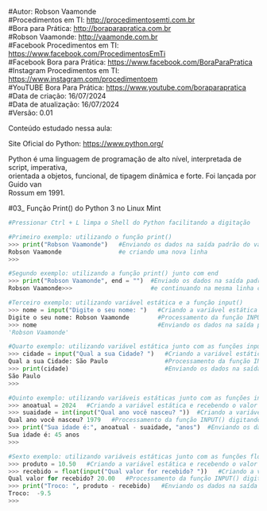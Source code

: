 #Autor: Robson Vaamonde<br>
#Procedimentos em TI: http://procedimentosemti.com.br<br>
#Bora para Prática: http://boraparapratica.com.br<br>
#Robson Vaamonde: http://vaamonde.com.br<br>
#Facebook Procedimentos em TI: https://www.facebook.com/ProcedimentosEmTi<br>
#Facebook Bora para Prática: https://www.facebook.com/BoraParaPratica<br>
#Instagram Procedimentos em TI: https://www.instagram.com/procedimentoem<br>
#YouTUBE Bora Para Prática: https://www.youtube.com/boraparapratica<br>
#Data de criação: 16/07/2024<br>
#Data de atualização: 16/07/2024<br>
#Versão: 0.01<br>

Conteúdo estudado nessa aula:<br>

Site Oficial do Python: https://www.python.org/

Python é uma linguagem de programação de alto nível, interpretada de script, imperativa,<br>
orientada a objetos, funcional, de tipagem dinâmica e forte. Foi lançada por Guido van <br>
Rossum em 1991.

#03_ Função Print() do Python 3 no Linux Mint<br>
```python
#Pressionar Ctrl + L limpa o Shell do Python facilitando a digitação

#Primeiro exemplo: utilizando o função print()
>>> print("Robson Vaamonde")   #Enviando os dados na saída padrão do valor da função PRINT()
Robson Vaamonde                #e criando uma nova linha
>>>

#Segundo exemplo: utilizando a função print() junto com end
>>> print("Robson Vaamonde", end = "")  #Enviado os dados na saída padrão do valor da função PRINT()
Robson Vaamonde>>>                      #e continuando na mesma linha com a expressão END

#Terceiro exemplo: utilizando variável estática e a função input()
>>> nome = input("Digite o seu nome: ")   #Criando a variável estática e recebendo o argumento da função INPUT()
Digite o seu nome: Robson Vaamonde        #Processamento da função INPUT() e digitando o valor a ser atribuído na variável
>>> nome                                  #Enviando os dados na saída padrão do valor da variável estática
'Robson Vaamonde'

#Quarto exemplo: utilizando variável estática junto com as funções input() e print()
>>> cidade = input("Qual a sua Cidade? ")   #Criando a variável estática e recebendo o argumento da função INPUT()
Qual a sua Cidade: São Paulo                #Processamento da função INPUT() digitando o valor a ser atribuído na variável
>>> print(cidade)                           #Enviando os dados na saída padrão do valor da função PRINT()
São Paulo
>>>

#Quinto exemplo: utilizando variáveis estáticas junto com as funções int(), input() e print() para cálculo de aritmética
>>> anoatual = 2024   #Criando a variável estática e recebendo o valor inteiro/numérico
>>> suaidade = int(input("Qual ano você nasceu? "))  #Criando a variável estática e recebendo o argumento da função INPUT() convertendo para Inteiro com a função INT()
Qual ano você nasceu? 1979   #Processamento da função INPUT() digitando o valor a ser convertido para inteiro INT() e atribuído na variável
>>> print("Sua idade é:", anoatual - suaidade, "anos")  #Enviando os dados na saída padrão da função PRINT()
Sua idade é: 45 anos
>>>

#Sexto exemplo: utilizando variáveis estáticas junto com as funções float(), input e print para cálculo de aritmética
>>> produto = 10.50   #Criando a variável estática e recebendo o valor numérico de ponto flutuante (decimal)
>>> recebido = float(input("Qual valor for recebido? "))   #Criando a variável estática e recebendo o argumento da função INPUT() convertendo para Decimal com a função FLOAT()
Qual valor for recebido? 20.00   #Processamento da função INPUT() digitando o valor a ser convertido para decimal FLOAT() e atribuído na variável
>>> print("Troco: ", produto - recebido)   #Enviando os dados na saída padrão da função PRINT()
Troco:  -9.5
>>>
```
